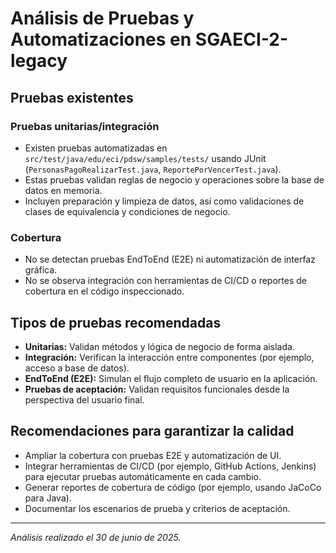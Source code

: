 # Análisis de Pruebas y Automatizaciones en SGAECI-2-legacy

## Pruebas existentes

### Pruebas unitarias/integración
- Existen pruebas automatizadas en `src/test/java/edu/eci/pdsw/samples/tests/` usando JUnit (`PersonasPagoRealizarTest.java`, `ReportePorVencerTest.java`).
- Estas pruebas validan reglas de negocio y operaciones sobre la base de datos en memoria.
- Incluyen preparación y limpieza de datos, así como validaciones de clases de equivalencia y condiciones de negocio.

### Cobertura
- No se detectan pruebas EndToEnd (E2E) ni automatización de interfaz gráfica.
- No se observa integración con herramientas de CI/CD o reportes de cobertura en el código inspeccionado.

## Tipos de pruebas recomendadas
- **Unitarias:** Validan métodos y lógica de negocio de forma aislada.
- **Integración:** Verifican la interacción entre componentes (por ejemplo, acceso a base de datos).
- **EndToEnd (E2E):** Simulan el flujo completo de usuario en la aplicación.
- **Pruebas de aceptación:** Validan requisitos funcionales desde la perspectiva del usuario final.

## Recomendaciones para garantizar la calidad
- Ampliar la cobertura con pruebas E2E y automatización de UI.
- Integrar herramientas de CI/CD (por ejemplo, GitHub Actions, Jenkins) para ejecutar pruebas automáticamente en cada cambio.
- Generar reportes de cobertura de código (por ejemplo, usando JaCoCo para Java).
- Documentar los escenarios de prueba y criterios de aceptación.

---
_Análisis realizado el 30 de junio de 2025._
